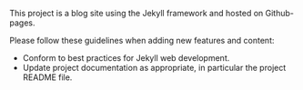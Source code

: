 This project is a blog site using the Jekyll framework and hosted on Github-pages.  

Please follow these guidelines when adding new features and content:
- Conform to best practices for Jekyll web development.
- Update project documentation as appropriate, in particular the project README file.
